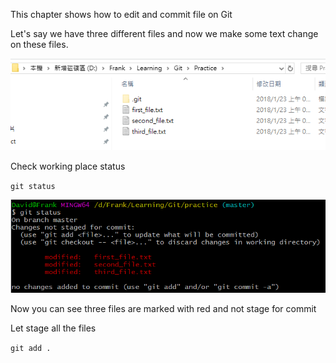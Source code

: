 This chapter shows how to edit and commit file on Git

Let's say we have three different files and now we make some text change on these files.

![](/assets/file)

Check working place status

`git status`

![](/assets/checkStatus)

Now you can see three files are marked with red and not stage for commit

Let stage all the files

`git add .`



